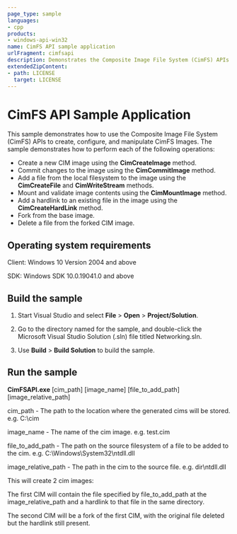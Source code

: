 ```yaml
---
page_type: sample
languages:
- cpp
products:
- windows-api-win32
name: CimFS API sample application
urlFragment: cimfsapi
description: Demonstrates the Composite Image File System (CimFS) APIs to create, configure, and manipulate CimFS images.
extendedZipContent:
- path: LICENSE
  target: LICENSE
---
```



CimFS API Sample Application
============================

This sample demonstrates how to use the Composite Image File System (CimFS) APIs to create, configure, and manipulate CimFS Images. The sample demonstrates how to perform each of the following operations:

-   Create a new CIM image using the **CimCreateImage** method.
-   Commit changes to the image using the **CimCommitImage** method.
-   Add a file from the local filesystem to the image using the **CimCreateFile** and **CimWriteStream** methods.
-   Mount and validate image contents using the **CimMountImage** method.
-   Add a hardlink to an existing file in the image using the **CimCreateHardLink** method.
-   Fork from the base image.
-   Delete a file from the forked CIM image.

Operating system requirements
-----------------------------

Client: Windows 10 Version 2004 and above

SDK: Windows SDK 10.0.19041.0 and above

Build the sample
----------------

1.  Start Visual Studio and select **File** \> **Open** \> **Project/Solution**.

2.  Go to the directory named for the sample, and double-click the Microsoft Visual Studio Solution (.sln) file titled Networking.sln.

3.  Use **Build** \> **Build Solution** to build the sample.

Run the sample
--------------

**CimFSAPI.exe** [cim_path] [image_name] [file_to_add_path] [image_relative_path]

cim_path - The path to the location where the generated cims will be stored. e.g. C:\cim

image_name - The name of the cim image. e.g. test.cim

file_to_add_path - The path on the source filesystem of a file to be added to the cim. e.g. C:\Windows\System32\ntdll.dll

image_relative_path - The path in the cim to the source file. e.g. dir\ntdll.dll

This will create 2 cim images:

The first CIM will contain the file specified by file_to_add_path at the image_relative_path and a hardlink to that file in the same directory.

The second CIM will be a fork of the first CIM, with the original file deleted but the hardlink still present.
